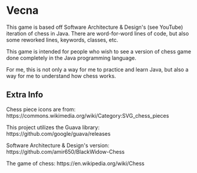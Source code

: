 <h1>Vecna</h1>
<p> This game is based off Software Architecture & Design's (see YouTube) iteration of chess in Java. There are word-for-word lines of code, but also some reworked lines, keywords, classes, etc. </p>
<p> This game is intended for people who wish to see a version of chess game done completely in the Java programming language. </p> 
<p> For me, this is not only a way for me to practice and learn Java, but also a way for me to understand how chess works. </p> 
<h2>Extra Info</h2>
<p> Chess piece icons are from: https://commons.wikimedia.org/wiki/Category:SVG_chess_pieces</p>
<p> This project utilizes the Guava library: https://github.com/google/guava/releases </p>
<p> Software Architecture & Design's version: https://github.com/amir650/BlackWidow-Chess </p>
<p> The game of chess: https://en.wikipedia.org/wiki/Chess </p>
